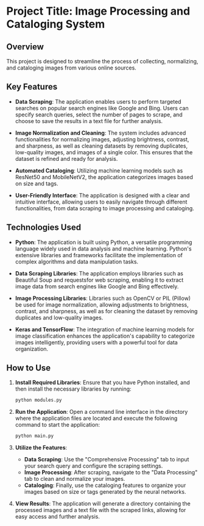# Project Title: Image Processing and Cataloging System

## Overview

This project is designed to streamline the process of collecting, normalizing, and cataloging images from various online sources. 

## Key Features

- **Data Scraping**: The application enables users to perform targeted searches on popular search engines like Google and Bing. Users can specify search queries, select the number of pages to scrape, and choose to save the results in a text file for further analysis.

- **Image Normalization and Cleaning**: The system includes advanced functionalities for normalizing images, adjusting brightness, contrast, and sharpness, as well as cleaning datasets by removing duplicates, low-quality images, and images of a single color. This ensures that the dataset is refined and ready for analysis.

- **Automated Cataloging**: Utilizing machine learning models such as ResNet50 and MobileNetV2, the application categorizes images based on size and tags. 

- **User-Friendly Interface**: The application is designed with a clear and intuitive interface, allowing users to easily navigate through different functionalities, from data scraping to image processing and cataloging.

## Technologies Used

- **Python**: The application is built using Python, a versatile programming language widely used in data analysis and machine learning. Python's extensive libraries and frameworks facilitate the implementation of complex algorithms and data manipulation tasks.

- **Data Scraping Libraries**: The application employs libraries such as Beautiful Soup and requestsfor web scraping, enabling it to extract image data from search engines like Google and Bing effectively.

- **Image Processing Libraries**: Libraries such as OpenCV or PIL (Pillow) be used for image normalization, allowing adjustments to brightness, contrast, and sharpness, as well as for cleaning the dataset by removing duplicates and low-quality images.

- **Keras and TensorFlow**:  The integration of machine learning models for image classification enhances the application's capability to categorize images intelligently, providing users with a powerful tool for data organization.

## How to Use

1. **Install Required Libraries**:
   Ensure that you have Python installed, and then install the necessary libraries by running:
   ```bash
   python modules.py
   ```

2. **Run the Application**:
   Open a command line interface in the directory where the application files are located and execute the following command to start the application:
   ```bash
   python main.py
   ```

4. **Utilize the Features**:
   - **Data Scraping**: Use the "Comprehensive Processing" tab to input your search query and configure the scraping settings. 
   - **Image Processing**: After scraping, navigate to the "Data Processing" tab to clean and normalize your images.
   - **Cataloging**: Finally, use the cataloging features to organize your images based on size or tags generated by the neural networks.

5. **View Results**:
   The application will generate a directory containing the processed images and a text file with the scraped links, allowing for easy access and further analysis.
